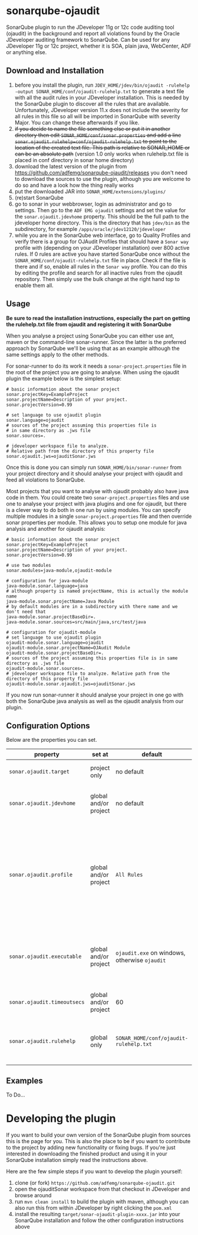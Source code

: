 # sonarqube-ojaudit
SonarQube plugin to run the JDeveloper 11g or 12c code auditing tool (ojaudit) in the background and report 
all violations found by the Oracle JDeveloper auditing framework to SonarQube. Can be used for any 
JDeveloper 11g or 12c project, whether it is SOA, plain java, WebCenter, ADF or anything else. 

## Download and Installation
1. before you install the plugin, run `JDEV_HOME/jdev/bin/ojaudit -rulehelp -output SONAR_HOME/conf/ojaudit-rulehelp.txt` to generate a text file with all the audit rules in your JDeveloper installation. This is needed by the SonarQube plugin to discover all the rules that are available. Unfortunately, JDeveloper version 11.x does not include the severity for all rules in this file so all will be imported in SonarQube with severity Major. You can change these afterwards if you like.
1. ~~if you decide to name the file something else or put it in another directory then edit `SONAR_HOME/conf/sonar.properties` and add a line `sonar.ojaudit.rulehelp=conf/ojaudit-rulehelp.txt` to point to the location of the created text file. This path is relative to SONAR_HOME or can be an absolute path~~ (version 1.0 only works when rulehelp.txt file is placed in conf directory in sonar home directory)
1. download the latest version of the plugin from https://github.com/adfemg/sonarqube-ojaudit/releases
  you don't need to download the sources to use the plugin, although you are welcome to do so and have a look how the thing really works
1. put the downloaded JAR into `SONAR_HOME/extensions/plugins/`
1. (re)start SonarQube
1. go to sonar in your webbrowser, login as administrator and go to settings. Then go to the `ADF EMG ojaudit` settings and set the value for the `sonar.ojaudit.jdevhome` property. This should be the full path to the jdeveloper home directory. This is the directory that has `jdev/bin` as the subdirectory, for example `/apps/oracle/jdev12120/jdeveloper`
1. while you are in the SonarQube web interface, go to Quality Profiles and verify there is a group for OJAudit Profiles that should have a `Sonar way` profile with (depending on your JDeveloper installation) over 800 active rules. If 0 rules are active you have started SonarQube once without the `SONAR_HOME/conf/ojaudit-rulehelp.txt` file in place. Check if the file is there and if so, enable all rules in the `Sonar way` profile. You can do this by editing the profile and search for all inactive rules from the ojaudit repository. Then simply use the bulk change at the right hand top to enable them all.

## Usage
**Be sure to read the installation instructions, especially the part on getting the rulehelp.txt file from ojaudit and registering it with SonarQube**

When you analyse a project using SonarQube you can either use ant, maven or the command-line sonar-runner. Since the latter is the preferred approach by SonarQube we'll be using that as an example although the same settings apply to the other methods.

For sonar-runner to do its work it needs a `sonar-project.properties` file in the root of the project you are going to analyse. When using the ojaudit plugin the example below is the simplest setup:
```
# basic information about the sonar project
sonar.projectKey=ExampleProject
sonar.projectName=Description of your project.
sonar.projectVersion=0.99

# set language to use ojaudit plugin
sonar.language=ojaudit
# sources of the project assuming this properties file is 
# in same directory as .jws file
sonar.sources=.

# jdeveloper workspace file to analyze.
# Relative path from the directory of this property file
sonar.ojaudit.jws=ojauditSonar.jws
```

Once this is done you can simply run `SONAR_HOME/bin/sonar-runner` from your project directory and it should analyse your project with ojaudit and feed all violations to SonarQube. 

Most projects that you want to analyse with ojaudit probably also have java code in them. You could create two `sonar-project.properties` files and use one to analyse your project with java plugins and one for ojaudit, but there is a clever way to do both in one run by using modules. You can specify multiple modules in a single `sonar-project.properties` file and then override sonar properties per module. This allows you to setup one module for java analysis and another for ojaudit analysis:
```
# basic information about the sonar project
sonar.projectKey=ExampleProject
sonar.projectName=Description of your project.
sonar.projectVersion=0.99

# use two modules
sonar.modules=java-module,ojaudit-module

# configuration for java-module
java-module.sonar.language=java
# although property is named projectName, this is actually the module name
java-module.sonar.projectName=Java Module
# by default modules are in a subdirectory with there name and we don't need that
java-module.sonar.projectBaseDir=.
java-module.sonar.sources=src/main/java,src/test/java

# configuration for ojaudit-module
# set language to use ojaudit plugin
ojaudit-module.sonar.language=ojaudit
ojaudit-module.sonar.projectName=OJAudit Module
ojaudit-module.sonar.projectBaseDir=.
# sources of the project assuming this properties file is in same directory as .jws file
ojaudit-module.sonar.sources=.
# jdeveloper workspace file to analyze. Relative path from the directory of this property file
ojaudit-module.sonar.ojaudit.jws=ojauditSonar.jws
```

If you now run sonar-runner it should analyse your project in one go with both the SonarQube java analysis as well as the ojaudit analysis from our plugin.

## Configuration Options
Below are the properties you can set.

property | set at | default | meaning
-------- | ------ | ------- | -------
`sonar.ojaudit.target` | project only | no default | Relative path to .jws or .jpr file from sonar project home
`sonar.ojaudit.jdevhome` | global and/or project | no default | absolute path to JDeveloper home directory (that has `jdev/bin` as subdirectory) 
`sonar.ojaudit.profile` | global and/or project  | `All Rules` | name of the JDeveloper audit profile to execute. Run `jdev/bin/ojaudit -profilehelp` to list available profiles. Can also be a path to an exported profile XML file. This path has to be absolute or relative to the sonar project home 
`sonar.ojaudit.executable` | global and/or project  | `ojaudit.exe` on windows, otherwise `ojaudit` | ojaudit executable within `JDEV_HOME/jdev/bin` directory. Is needed to force usage of the 64-bit version of ojdeploy
`sonar.ojaudit.timeoutsecs` | global and/or project | 60 | maximum number of seconds to wait for ojaudit to complete 
`sonar.ojaudit.rulehelp` | global only | `SONAR_HOME/conf/ojaudit-rulehelp.txt` | Path to the output of `ojaudit -rulehelp`. Can be relative to SONAR_HOME or an absolute path.

## Examples
To Do...

# Developing the plugin
If you want to build your own version of the SonarQube plugin from sources this is the page for you. This is also the place to be if you want to contribute to the project by adding new functionality or fixing bugs. If you're just interested in downloading the finished product and using it in your SonarQube installation simply read the instructions above.

Here are the few simple steps if you want to develop the plugin yourself:

1. clone (or fork) `https://github.com/adfemg/sonarqube-ojaudit.git`
1. open the ojauditSonar workspace from that checkout in JDeveloper and browse around
1. run `mvn clean install` to build the plugin with maven, although you can also run this from within JDeveloper by right clicking the `pom.xml`
1. install the resulting `target/sonar-ojaudit-plugin-xxxx.jar` into your SonarQube installation and follow the other configuration instructions above

